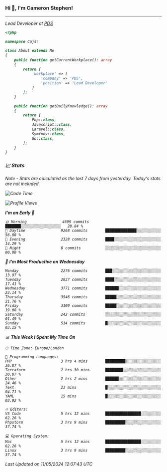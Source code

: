 ### Hi 👋, I'm Cameron Stephen!
<hr>
<p><em>Lead Developer at <a href="https://prindatasolutions.co.uk">PDS</a></p>


```php
<?php

namespace Cajs;

class About extends Me
{
    public function getCurrentWorkplace(): array
    {
        return [
            'workplace' => [
                'company' => 'PDS',
                'position' => 'Lead Developer'
            ]
        ];
    }

    public function getDailyKnowledge(): array
    {
        return [
            Php::class,
            Javascript::class,
            Laravel::class,
            Symfony::class,
            Go::class,
        ];
    }
}
```

### 📈 Stats
<p><em>Note - Stats are calculated as the last 7 days from yesterday. Today's stats are not included.</em></p>


<!--START_SECTION:waka-->
![Code Time](http://img.shields.io/badge/Code%20Time-3%2C807%20hrs%2037%20mins-blue)

![Profile Views](http://img.shields.io/badge/Profile%20Views-0-blue)

**I'm an Early 🐤** 

```text
🌞 Morning                4699 commits        ███████░░░░░░░░░░░░░░░░░░   28.84 % 
🌆 Daytime                9268 commits        ██████████████░░░░░░░░░░░   56.88 % 
🌃 Evening                2328 commits        ████░░░░░░░░░░░░░░░░░░░░░   14.29 % 
🌙 Night                  0 commits           ░░░░░░░░░░░░░░░░░░░░░░░░░   00.00 % 
```
📅 **I'm Most Productive on Wednesday** 

```text
Monday                   2276 commits        ███░░░░░░░░░░░░░░░░░░░░░░   13.97 % 
Tuesday                  2837 commits        ████░░░░░░░░░░░░░░░░░░░░░   17.41 % 
Wednesday                3771 commits        ██████░░░░░░░░░░░░░░░░░░░   23.14 % 
Thursday                 3546 commits        █████░░░░░░░░░░░░░░░░░░░░   21.76 % 
Friday                   3109 commits        █████░░░░░░░░░░░░░░░░░░░░   19.08 % 
Saturday                 242 commits         ░░░░░░░░░░░░░░░░░░░░░░░░░   01.49 % 
Sunday                   514 commits         █░░░░░░░░░░░░░░░░░░░░░░░░   03.15 % 
```


📊 **This Week I Spent My Time On** 

```text
🕑︎ Time Zone: Europe/London

💬 Programming Languages: 
PHP                      3 hrs 4 mins        █████████░░░░░░░░░░░░░░░░   36.87 % 
Terraform                2 hrs 30 mins       ████████░░░░░░░░░░░░░░░░░   30.07 % 
Other                    2 hrs 2 mins        ██████░░░░░░░░░░░░░░░░░░░   24.46 % 
Text                     23 mins             █░░░░░░░░░░░░░░░░░░░░░░░░   04.71 % 
YAML                     15 mins             █░░░░░░░░░░░░░░░░░░░░░░░░   03.02 % 

🔥 Editors: 
VS Code                  5 hrs 12 mins       ████████████████░░░░░░░░░   62.26 % 
Phpstorm                 3 hrs 9 mins        █████████░░░░░░░░░░░░░░░░   37.74 % 

💻 Operating System: 
Mac                      5 hrs 12 mins       ████████████████░░░░░░░░░   62.26 % 
Linux                    3 hrs 9 mins        █████████░░░░░░░░░░░░░░░░   37.74 % 
```


 Last Updated on 11/05/2024 12:07:43 UTC
<!--END_SECTION:waka-->
